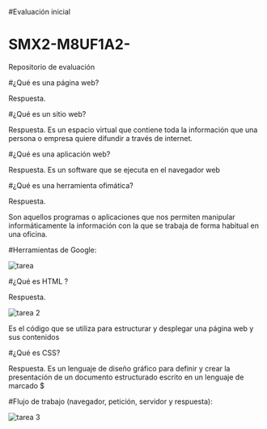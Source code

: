 #Evaluación inicial

# SMX2-M8UF1A2-
Repositorio de evaluación

#¿Qué es una página web?

Respuesta.


#¿Qué es un sitio web?

Respuesta.
Es un espacio virtual que contiene toda la información que una persona o empresa quiere difundir a través de internet. 

#¿Qué es una aplicación web?

Respuesta.
Es un software que se ejecuta en el navegador web


#¿Qué es una herramienta ofimática?

Respuesta.

Son aquellos programas o aplicaciones que nos permiten manipular informáticamente la información con la que se trabaja de forma habitual en una oficina.

#Herramientas de Google:

![tarea](https://github.com/gabrielfabrizio10/SMX2-M8UF1A2-/assets/145135376/73e25f4c-a466-41a2-82e8-443b1888113a)


#¿Qué es HTML ? 

Respuesta.

![tarea 2](https://github.com/gabrielfabrizio10/SMX2-M8UF1A2-/assets/145135376/0fe665bd-49cb-41b4-8ec8-c1afdf503c49)

Es el código que se utiliza para estructurar y desplegar una página web y sus contenidos

#¿Qué es CSS?

<red> Respuesta. Es un lenguaje de diseño gráfico para definir y crear la presentación de un documento estructurado escrito en un lenguaje de marcado $





#Flujo de trabajo (navegador, petición, servidor y respuesta):



![tarea 3](https://github.com/gabrielfabrizio10/SMX2-M8UF1A2-/assets/145135376/618b5302-c823-426f-848d-cca698377f2b)


